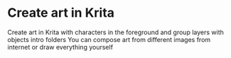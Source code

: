 # Create art in Krita
Create art in Krita with characters in the foreground and group layers with objects intro folders
You can compose art from different images from internet or draw everything yourself

